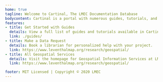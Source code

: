 ```yaml
---
home: true
tagline: Welcome to Cartinal, The LMEC Documentation Database
bodycontent: Cartinal is a portal with numerous guides, tutorials, and documentation sources for geospatial data and projects. You'll find step-by-step guides that are suitable for beginners who have never worked with GIS before, as well as technical documentation for data services and resources provided by LMEC.
features:
- title: Get Started with Guides
  details: View a full list of guides and tutorials available in Cartinal.
  link: ./guides/
- title: Make a Data Request
  details: Book a librarian for personalized help with your project.
  link: https://www.leventhalmap.org/research/geospatial/
- title: All Geospatial Services
  details: Visit the homepage for Geospatial Information Services at LMEC.
  link: https://www.leventhalmap.org/research/geospatial/

footer: MIT Licensed | Copyright © 2020 LMEC
---
```


